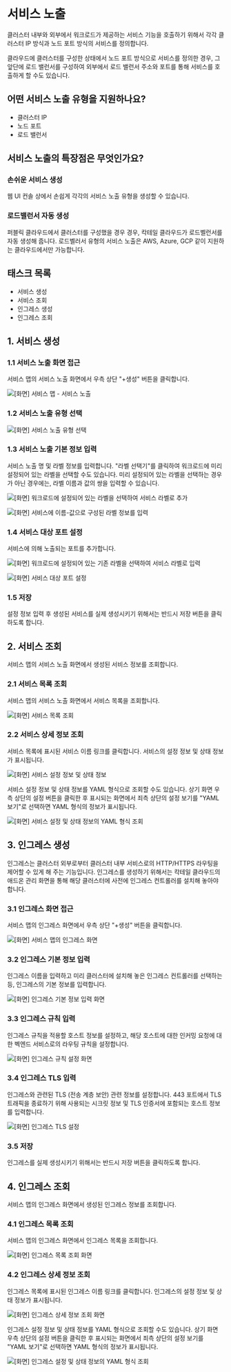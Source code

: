 # 서비스 노출

클러스터 내부와 외부에서 워크로드가 제공하는 서비스 기능을 호출하기 위해서 각각 클러스터 IP 방식과 노드 포트 방식의 서비스를 정의합니다.

클라우드에 클러스터를 구성한 상태에서 노드 포트 방식으로 서비스를 정의한 경우, 그 앞단에 로드 밸런서를 구성하여 외부에서 로드 밸런서 주소와 포트를 통해 서비스를 호출하게 할 수도 있습니다.

## 어떤 서비스 노출 유형을 지원하나요?

* 클러스터 IP
* 노드 포트
* 로드 밸런서

## 서비스 노출의 특장점은 무엇인가요?

### 손쉬운 서비스 생성

웹 UI 컨솔 상에서 손쉽게 각각의 서비스 노출 유형을 생성할 수 있습니다.

### 로드밸런서 자동 생성

퍼블릭 클라우드에서 클러스터를 구성했을 경우 경우, 칵테일 클라우드가 로드벨런서를 자동 생성해 줍니다. 로드벨러서 유형의 서비스 노출은 AWS, Azure, GCP 같이 지원하는 클라우드에서만 가능합니다.

## 태스크 목록

* 서비스 생성
* 서비스 조회
* 인그레스 생성
* 인그레스 조회

## 1. 서비스 생성

### 1.1 서비스 노출 화면 접근

서비스 맵의 서비스 노출 화면에서 우측 상단 "+생성" 버튼을 클릭합니다.

![\[&#xD654;&#xBA74;\] &#xC11C;&#xBE44;&#xC2A4; &#xB9F5; - &#xC11C;&#xBE44;&#xC2A4; &#xB178;&#xCD9C;](../.gitbook/assets/2020-10-14-5.30.05.png)

### 1.2 서비스 노출 유형 선택

![\[&#xD654;&#xBA74;\] &#xC11C;&#xBE44;&#xC2A4; &#xB178;&#xCD9C; &#xC720;&#xD615; &#xC120;&#xD0DD;](../.gitbook/assets/2020-10-14-5.31.14.png)

### 1.3 서비스 노출 기본 정보 입력

서비스 노출 명 및 라벨 정보를 입력합니다. "라벨 선택기"를 클릭하여 워크로드에 미리 설정되어 있는 라벨을 선택할 수도 있습니다. 미리 설정되어 있는 라벨을 선택하는 경우가 아닌 경우에는, 라벨 이름과 값의 쌍을 입력할 수 있습니다.

![\[&#xD654;&#xBA74;\] &#xC6CC;&#xD06C;&#xB85C;&#xB4DC;&#xC5D0; &#xC124;&#xC815;&#xB418;&#xC5B4; &#xC788;&#xB294; &#xB77C;&#xBCA8;&#xC744; &#xC120;&#xD0DD;&#xD558;&#xC5EC; &#xC11C;&#xBE44;&#xC2A4; &#xB77C;&#xBCA8;&#xB85C; &#xCD94;&#xAC00;](../.gitbook/assets/2020-10-14-5.39.18.png)

![\[&#xD654;&#xBA74;\] &#xC11C;&#xBE44;&#xC2A4;&#xC5D0; &#xC774;&#xB984;-&#xAC12;&#xC73C;&#xB85C; &#xAD6C;&#xC131;&#xB41C; &#xB77C;&#xBCA8; &#xC815;&#xBCF4;&#xB97C; &#xC785;&#xB825;](../.gitbook/assets/2020-10-14-5.38.16.png)

### 1.4 서비스 대상 포트 설정

서비스에 의해 노출되는 포트를 추가합니다.

![\[&#xD654;&#xBA74;\] &#xC6CC;&#xD06C;&#xB85C;&#xB4DC;&#xC5D0; &#xC124;&#xC815;&#xB418;&#xC5B4; &#xC788;&#xB294; &#xAE30;&#xC874; &#xB77C;&#xBCA8;&#xC744; &#xC120;&#xD0DD;&#xD558;&#xC5EC; &#xC11C;&#xBE44;&#xC2A4; &#xB77C;&#xBCA8;&#xB85C; &#xC785;&#xB825;](../.gitbook/assets/2020-10-14-5.50.35.png)

![\[&#xD654;&#xBA74;\] &#xC11C;&#xBE44;&#xC2A4; &#xB300;&#xC0C1; &#xD3EC;&#xD2B8; &#xC124;&#xC815;](../.gitbook/assets/2020-10-14-5.51.35.png)

### 1.5 저장

설정 정보 입력 후 생성된 서비스를 실제 생성시키기 위해서는 반드시 저장 버튼을 클릭하도록 합니다.

## 2. 서비스 조회

서비스 맵의 서비스 노출 화면에서 생성된 서비스 정보를 조회합니다.

### 2.1 서비스 목록 조회

서비스 맵의 서비스 노출 화면에서 서비스 목록을 조회합니다.

![\[&#xD654;&#xBA74;\] &#xC11C;&#xBE44;&#xC2A4; &#xBAA9;&#xB85D; &#xC870;&#xD68C;](../.gitbook/assets/2020-10-14-6.00.05.png)

### 2.2 서비스 상세 정보 조회

서비스 목록에 표시된 서비스 이름 링크를 클릭합니다. 서비스의 설정 정보 및 상태 정보가 표시됩니다.

![\[&#xD654;&#xBA74;\] &#xC11C;&#xBE44;&#xC2A4; &#xC124;&#xC815; &#xC815;&#xBCF4; &#xBC0F; &#xC0C1;&#xD0DC; &#xC815;&#xBCF4;](../.gitbook/assets/2020-10-14-6.11.27.png)

서비스 설정 정보 및 상태 정보를 YAML 형식으로 조회할 수도 있습니다. 상기 화면 우측 상단의 설정 버튼을 클릭한 후 표시되는 화면에서 죄측 상단의 설정 보기를 "YAML 보기"로 선택하면 YAML 형식의 정보가 표시됩니다.

![\[&#xD654;&#xBA74;\] &#xC11C;&#xBE44;&#xC2A4; &#xC124;&#xC815; &#xBC0F; &#xC0C1;&#xD0DC; &#xC815;&#xBCF4;&#xC758; YAML &#xD615;&#xC2DD; &#xC870;&#xD68C;](../.gitbook/assets/2020-10-14-6.14.38.png)

## 3. 인그레스 생성

인그레스는 클러스터 외부로부터 클러스터 내부 서비스로의 HTTP/HTTPS 라우팅을 제어할 수 있게 해 주는 기능입니다. 인그레스를 생성하기 위해서는 칵테일 클라우드의 애드온 관리 화면을 통해 해당 클러스터에 사전에 인그레스 컨트롤러를 설치해 놓아야 합니다. 

### 3.1 인그레스 화면 접근

서비스 맵의 인그레스 화면에서 우측 상단 "+생성" 버튼을 클릭합니다.

![\[&#xD654;&#xBA74;\] &#xC11C;&#xBE44;&#xC2A4; &#xB9F5;&#xC758; &#xC778;&#xADF8;&#xB808;&#xC2A4; &#xD654;&#xBA74;](../.gitbook/assets/2020-10-14-6.17.32.png)

### 3.2 인그레스 기본 정보 입력

인그레스 이름을 입력하고 미리 클러스터에 설치해 놓은 인그레스 컨트롤러를 선택하는 등, 인그레스의 기본 정보를 입력합니다.

![\[&#xD654;&#xBA74;\] &#xC778;&#xADF8;&#xB808;&#xC2A4; &#xAE30;&#xBCF8; &#xC815;&#xBCF4; &#xC785;&#xB825; &#xD654;&#xBA74;](../.gitbook/assets/2020-10-14-6.18.19.png)

### 3.3 인그레스 규칙 입력

인그레스 규칙을 적용할 호스트 정보를 설정하고, 해당 호스트에 대한 인커밍 요청에 대한 벡엔드 서비스로의 라우팅 규칙을 설정합니다.

![\[&#xD654;&#xBA74;\] &#xC778;&#xADF8;&#xB808;&#xC2A4; &#xADDC;&#xCE59; &#xC124;&#xC815; &#xD654;&#xBA74;](../.gitbook/assets/2020-10-14-6.26.03.png)

### 3.4 인그레스 TLS 입력

인그레스와 관련된 TLS \(전송 계층 보안\) 관련 정보를 설정합니다. 443 포트에서 TLS 트래픽을 종료하기 위해 사용되는 시크릿 정보 및 TLS 인증서에 포함되는 호스트 정보를 입력합니다.

![\[&#xD654;&#xBA74;\] &#xC778;&#xADF8;&#xB808;&#xC2A4; TLS &#xC124;&#xC815;](../.gitbook/assets/2020-10-14-6.26.47.png)

### 3.5 저장

인그레스를 실제 생성시키기 위해서는 반드시 저장 버튼을 클릭하도록 합니다.

## 4. 인그레스 조회

서비스 맵의 인그레스 화면에서 생성된 인그레스 정보를 조회합니다.

### 4.1 인그레스 목록 조회

서비스 맵의 인그레스 화면에서 인그레스 목록을 조회합니다.

![\[&#xD654;&#xBA74;\] &#xC778;&#xADF8;&#xB808;&#xC2A4; &#xBAA9;&#xB85D; &#xC870;&#xD68C; &#xD654;&#xBA74;](../.gitbook/assets/2020-10-14-6.30.17.png)

### 4.2 인그레스 상세 정보 조회

인그레스 목록에 표시된 인그레스 이름 링크를 클릭합니다. 인그레스의 설정 정보 및 상태 정보가 표시됩니다.

![\[&#xD654;&#xBA74;\] &#xC778;&#xADF8;&#xB808;&#xC2A4; &#xC0C1;&#xC138; &#xC815;&#xBCF4; &#xC870;&#xD68C; &#xD654;&#xBA74;](../.gitbook/assets/2020-10-14-6.29.22.png)

인그레스 설정 정보 및 상태 정보를 YAML 형식으로 조회할 수도 있습니다. 상기 화면 우측 상단의 설정 버튼을 클릭한 후 표시되는 화면에서 죄측 상단의 설정 보기를 "YAML 보기"로 선택하면 YAML 형식의 정보가 표시됩니다.

![\[&#xD654;&#xBA74;\] &#xC778;&#xADF8;&#xB808;&#xC2A4; &#xC124;&#xC815; &#xBC0F; &#xC0C1;&#xD0DC; &#xC815;&#xBCF4;&#xC758; YAML &#xD615;&#xC2DD; &#xC870;&#xD68C;](../.gitbook/assets/2020-10-14-6.31.10.png)

## 

